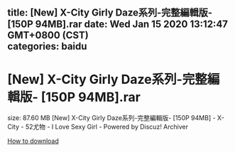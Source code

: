 
title: [New] X-City Girly Daze系列-完整編輯版- [150P  94MB].rar
date: Wed Jan 15 2020 13:12:47 GMT+0800 (CST)    
categories: baidu
---

# [New] X-City Girly Daze系列-完整編輯版- [150P  94MB].rar
size: 87.60 MB
 [New] X-City Girly Daze系列-完整編輯版- [150P 94MB] - X-City - 52尤物 - I Love Sexy Girl - Powered by Discuz! Archiver
 

[How to download](https://bpcam.bemobtrk.com/go/2ceec3aa-1ca2-46d6-b9ff-aaa5c184517c?jno=50)